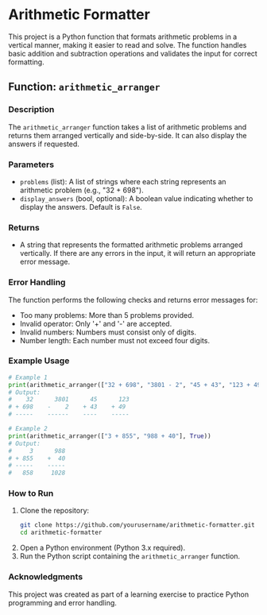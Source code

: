 # Arithmetic Formatter

This project is a Python function that formats arithmetic problems in a vertical manner, making it easier to read and solve. The function handles basic addition and subtraction operations and validates the input for correct formatting.

## Function: `arithmetic_arranger`

### Description
The `arithmetic_arranger` function takes a list of arithmetic problems and returns them arranged vertically and side-by-side. It can also display the answers if requested.

### Parameters
- `problems` (list): A list of strings where each string represents an arithmetic problem (e.g., "32 + 698").
- `display_answers` (bool, optional): A boolean value indicating whether to display the answers. Default is `False`.

### Returns
- A string that represents the formatted arithmetic problems arranged vertically. If there are any errors in the input, it will return an appropriate error message.

### Error Handling
The function performs the following checks and returns error messages for:
- Too many problems: More than 5 problems provided.
- Invalid operator: Only '+' and '-' are accepted.
- Invalid numbers: Numbers must consist only of digits.
- Number length: Each number must not exceed four digits.

### Example Usage

```python
# Example 1
print(arithmetic_arranger(["32 + 698", "3801 - 2", "45 + 43", "123 + 49"]))
# Output:
#    32      3801      45      123
# + 698    -    2    + 43    + 49
# -----    ------    ----    -----

# Example 2
print(arithmetic_arranger(["3 + 855", "988 + 40"], True))
# Output:
#     3      988
# + 855    +  40
# -----    -----
#   858     1028
```

### How to Run
1. Clone the repository:
   ```bash
   git clone https://github.com/yourusername/arithmetic-formatter.git
   cd arithmetic-formatter
   ```
2. Open a Python environment (Python 3.x required).
3. Run the Python script containing the `arithmetic_arranger` function.

### Acknowledgments
This project was created as part of a learning exercise to practice Python programming and error handling.
